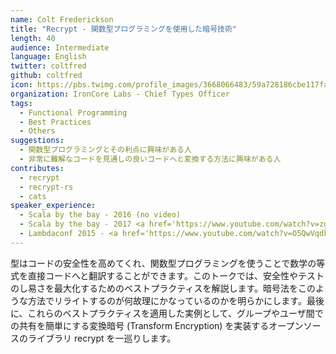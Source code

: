 ```yaml
---
name: Colt Frederickson
title: "Recrypt - 関数型プログラミングを使用した暗号技術"
length: 40
audience: Intermediate
language: English
twitter: coltfred
github: coltfred
icon: https://pbs.twimg.com/profile_images/3668066483/59a728186cbe117fab6db5c7f760c39f_400x400.jpeg
organization: IronCore Labs - Chief Types Officer
tags:
  - Functional Programming
  - Best Practices
  - Others
suggestions:
  - 関数型プログラミングとその利点に興味がある人
  - 非常に難解なコードを見通しの良いコードへと変換する方法に興味がある人
contributes:
  - recrypt
  - recrypt-rs
  - cats
speaker_experience:
  - Scala by the bay - 2016 (no video)
  - Scala by the bay - 2017 <a href='https://www.youtube.com/watch?v=zgXli13psuA'>https://www.youtube.com/watch?v=zgXli13psuA</a>
  - Lambdaconf 2015 - <a href='https://www.youtube.com/watch?v=O5QwVqdkVtY'>https://www.youtube.com/watch?v=O5QwVqdkVtY</a>
---
```

型はコードの安全性を高めてくれ、関数型プログラミングを使うことで数学の等式を直接コードへと翻訳することができます。このトークでは、安全性やテストのし易さを最大化するためのベストプラクティスを解説します。暗号法をこのような方法でリライトするのが何故理にかなっているのかを明らかにします。最後に、これらのベストプラクティスを適用した実例として、グループやユーザ間での共有を簡単にする変換暗号 (Transform Encryption) を実装するオープンソースのライブラリ recrypt を一巡りします。
